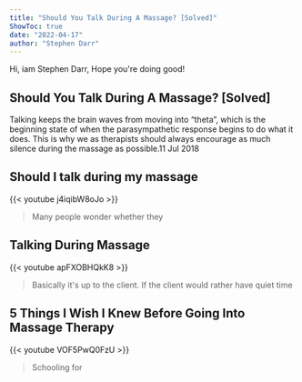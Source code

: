 ```yaml
---
title: "Should You Talk During A Massage? [Solved]"
ShowToc: true 
date: "2022-04-17"
author: "Stephen Darr" 
---
```


Hi, iam Stephen Darr, Hope you're doing good!
## Should You Talk During A Massage? [Solved]
 Talking keeps the brain waves from moving into “theta”, which is the beginning state of when the parasympathetic response begins to do what it does. This is why we as therapists should always encourage as much silence during the massage as possible.11 Jul 2018

## Should I talk during my massage
{{< youtube j4iqibW8oJo >}}
>Many people wonder whether they 

## Talking During Massage
{{< youtube apFXOBHQkK8 >}}
>Basically it's up to the client. If the client would rather have quiet time 

## 5 Things I Wish I Knew Before Going Into Massage Therapy
{{< youtube VOF5PwQ0FzU >}}
>Schooling for 

